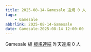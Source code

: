 ```yaml
---
title: 2025-08-14-Gamesale 違規 0 人
tags:
    - Gamesale
abbrlink: 2025-08-14-Gamesale
date: Gamesale-2025-08-14 12:00:00
---
```

Gamesale 板 [板規連結](https://www.ptt.cc/bbs/Gossiping/M.1637425085.A.07D.html)
昨天違規 0 人
